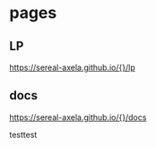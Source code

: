 # pages

## LP
https://sereal-axela.github.io/{}/lp

## docs
https://sereal-axela.github.io/{}/docs

testtest
